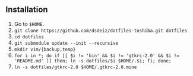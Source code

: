## Installation

1. Go to `$HOME`.
2. `git clone https://github.com/dsdeiz/dotfiles-toshiba.git dotfiles`
3. `cd dotfiles`
4. `git submodule update --init --recursive`
5. `mkdir vim/{backup,temp}`
6. `for i in *; do if [[ $i != 'bin' && $i != 'gtkrc-2.0' && $i != 'README.md' ]] then; ln -s dotfiles/$i $HOME/.$i; fi; done;`
7. `ln -s dotfiles/gtkrc-2.0 $HOME/.gtkrc-2.0.mine` 
